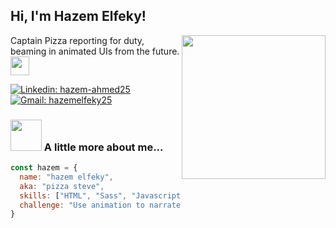 <h2> Hi, I'm Hazem Elfeky! </h2>
<img align='right' src="https://media.giphy.com/media/MnEr6CZATHskQ4dV8o/giphy.gif" width="230">
<p>Captain Pizza reporting for duty, beaming in animated UIs from the future.<img src="https://media.giphy.com/media/WUlplcMpOCEmTGBtBW/giphy.gif" width="30"> </em></p>

[![Linkedin: hazem-ahmed25](https://img.shields.io/badge/hazem-ahmed25?logo=linkedin&color=blue)](https://www.linkedin.com/in/hazem-ahmed25/)
[![Gmail: hazemelfeky25](https://img.shields.io/badge/hazem-D14836?logo=gmail&logoColor=white)](mailto:hazemelfeky25@gmail.com)

### <img src="https://media.giphy.com/media/VgCDAzcKvsR6OM0uWg/giphy.gif" width="50"> A little more about me...  

```javascript
const hazem = {
  name: "hazem elfeky",
  aka: "pizza steve",
  skills: ["HTML", "Sass", "Javascript", "Vue.js", "Nuxt.js", "React.js"],
  challenge: "Use animation to narrate a mini-story without any text or audio, relying purely on visuals and motion."
}
```
